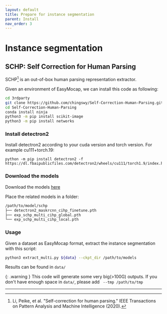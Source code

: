 ```yaml
---
layout: default
title: Prepare for instance segmentation
parent: Install
nav_order: 3
---
```


# Instance segmentation

## SCHP: Self Correction for Human Parsing

SCHP[^schp] is an out-of-box human parsing representation extractor.

Given an environment of EasyMocap, we can install this code as following:

```bash
cd 3rdparty
git clone https://github.com/chingswy/Self-Correction-Human-Parsing.git
cd Self-Correction-Human-Parsing
conda install ninja
python3 -m pip install scikit-image
python3 -m pip install networks
```

### Install detectron2

Install detectron2 according to your cuda version and torch version. For example cu111+torch.19:

```
python -m pip install detectron2 -f https://dl.fbaipublicfiles.com/detectron2/wheels/cu111/torch1.9/index.html
```

### Download the models

Download the models [here](https://drive.google.com/drive/folders/1uOaQCpNtosIjEL2phQKEdiYd0Td18jNo)

Place the related models in a folder:

```bash
/path/to/model/schp
├── detectron2_maskrcnn_cihp_finetune.pth
├── exp_schp_multi_cihp_global.pth
└── exp_schp_multi_cihp_local.pth
```

### Usage

Given a dataset as EasyMocap format, extract the instance segmentation with this script:

```bash
python3 extract_multi.py ${data} --ckpt_dir /path/to/models
```

Results can be found in `data/`

{: .warning }
This code will generate some very big(>100G) outputs. If you don't have enough space in `data/`, please add ` --tmp /path/to/tmp`

---

[^schp]: Li, Peike, et al. "Self-correction for human parsing." IEEE Transactions on Pattern Analysis and Machine Intelligence (2020).